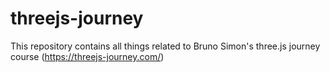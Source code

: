# threejs-journey

This repository contains all things related to Bruno Simon's three.js journey course (https://threejs-journey.com/)